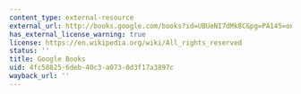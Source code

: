 ```yaml
---
content_type: external-resource
external_url: http://books.google.com/books?id=UBUeNI7dMk8C&pg=PA145=onepage
has_external_license_warning: true
license: https://en.wikipedia.org/wiki/All_rights_reserved
status: ''
title: Google Books
uid: 4fc58825-6deb-40c3-a073-0d3f17a3897c
wayback_url: ''
---
```

